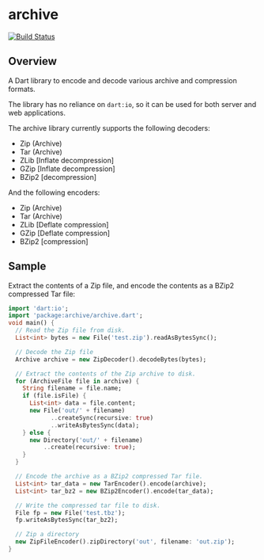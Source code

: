 # archive
[![Build Status](https://travis-ci.org/brendan-duncan/archive.svg?branch=master)](https://travis-ci.org/brendan-duncan/archive)

## Overview

A Dart library to encode and decode various archive and compression formats.

The library has no reliance on `dart:io`, so it can be used for both server and
web applications.

The archive library currently supports the following decoders:

- Zip (Archive)
- Tar (Archive)
- ZLib [Inflate decompression]
- GZip [Inflate decompression]
- BZip2 [decompression]

And the following encoders:

- Zip (Archive)
- Tar (Archive)
- ZLib [Deflate compression]
- GZip [Deflate compression]
- BZip2 [compression]

## Sample

Extract the contents of a Zip file, and encode the contents as a BZip2
compressed Tar file:

```dart
import 'dart:io';
import 'package:archive/archive.dart';
void main() {
  // Read the Zip file from disk.
  List<int> bytes = new File('test.zip').readAsBytesSync();

  // Decode the Zip file
  Archive archive = new ZipDecoder().decodeBytes(bytes);

  // Extract the contents of the Zip archive to disk.
  for (ArchiveFile file in archive) {
    String filename = file.name;
    if (file.isFile) {
      List<int> data = file.content;
      new File('out/' + filename)
            ..createSync(recursive: true)
            ..writeAsBytesSync(data);
    } else {
      new Directory('out/' + filename)
          ..create(recursive: true);
    }
  }

  // Encode the archive as a BZip2 compressed Tar file.
  List<int> tar_data = new TarEncoder().encode(archive);
  List<int> tar_bz2 = new BZip2Encoder().encode(tar_data);

  // Write the compressed tar file to disk.
  File fp = new File('test.tbz');
  fp.writeAsBytesSync(tar_bz2);

  // Zip a directory
  new ZipFileEncoder().zipDirectory('out', filename: 'out.zip');
}
```
